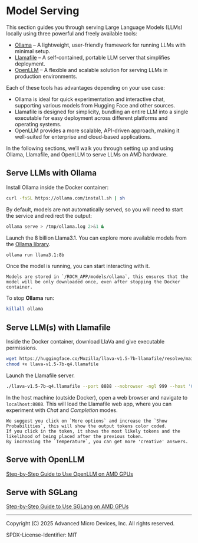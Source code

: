 # Model Serving

This section guides you through serving Large Language Models (LLMs) locally using three powerful and freely available tools:

- [Ollama](https://ollama.com) – A lightweight, user-friendly framework for running LLMs with minimal setup.
- [Llamafile](https://llamafile.ai/) – A self-contained, portable LLM server that simplifies deployment.
- [OpenLLM](https://github.com/bentoml/OpenLLM) – A flexible and scalable solution for serving LLMs in production environments.

Each of these tools has advantages depending on your use case:

- Ollama is ideal for quick experimentation and interactive chat, supporting various models from Hugging Face and other sources.
- Llamafile is designed for simplicity, bundling an entire LLM into a single executable for easy deployment across different platforms and operating systems.
- OpenLLM provides a more scalable, API-driven approach, making it well-suited for enterprise and cloud-based applications.

In the following sections, we’ll walk you through setting up and using Ollama, Llamafile, and OpenLLM to serve LLMs on AMD hardware.

## Serve LLMs with Ollama

Install Ollama inside the Docker container:

```sh
curl -fsSL https://ollama.com/install.sh | sh
```

By default, models are not automatically served, so you will need to start the service and redirect the output:

```sh
ollama serve > /tmp/ollama.log 2>&1 &
```

Launch the 8 billion Llama3.1. You can explore more available models from the [Ollama library](https://ollama.com/library).

```sh
ollama run llama3.1:8b
```

Once the model is running, you can start interacting with it.

```{note}
Models are stored in `/ROCM_APP/models/ollama`, this ensures that the model will be only downloaded once, even after stopping the Docker container.
```

To stop **Ollama** run:

```sh
killall ollama
```

## Serve LLM(s) with Llamafile

Inside the Docker container, download LlaVa and give executable permissions.

```sh
wget https://huggingface.co/Mozilla/llava-v1.5-7b-llamafile/resolve/main/llava-v1.5-7b-q4.llamafile?download=true -O llava-v1.5-7b-q4.llamafile
chmod +x llava-v1.5-7b-q4.llamafile
```

Launch the Llamafile server.

```sh
./llava-v1.5-7b-q4.llamafile --port 8888 --nobrowser -ngl 999 --host '0.0.0.0'
```

In the host machine (outside Docker), open a web browser and navigate to `localhost:8888`. This will load the Llamafile web app, where you can experiment with *Chat* and *Completion* modes.

```{note}
We suggest you click on `More options` and increase the `Show Probabilities`, this will show the output tokens color coded.
If you click in the token, it shows the most likely tokens and the likelihood of being placed after the previous token.
By increasing the `Temperature`, you can get more 'creative' answers.
```

## Serve with OpenLLM

[Step-by-Step Guide to Use OpenLLM on AMD GPUs](https://rocm.blogs.amd.com/artificial-intelligence/openllm/README.html)

## Serve with SGLang

[Step-by-Step Guide to Use SGLang on AMD GPUs](https://rocm.blogs.amd.com/artificial-intelligence/sglang/README.html)

----------
Copyright (C) 2025 Advanced Micro Devices, Inc. All rights reserved.

SPDX-License-Identifier: MIT